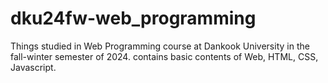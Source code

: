 # dku24fw-web_programming
Things studied in Web Programming course at Dankook University in the fall-winter semester of 2024.
contains basic contents of Web, HTML, CSS, Javascript.
